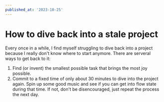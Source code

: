 ```yaml
---
published_at: '2023-10-25'
---
```


# How to dive back into a stale project

Every once in a while, I find myself struggling to dive back into a project because I really don't know where to start anymore. There are serveral ways to get back to it:

1. Find (or invent) the smallest possible task that brings the most joy possible.
2. Commit to a fixed time of only about 30 minutes to dive into the project again. Spin up some good music and see if you can get into flow state during that time. If not, don't be disencouraged, just repeat the process the next day.
